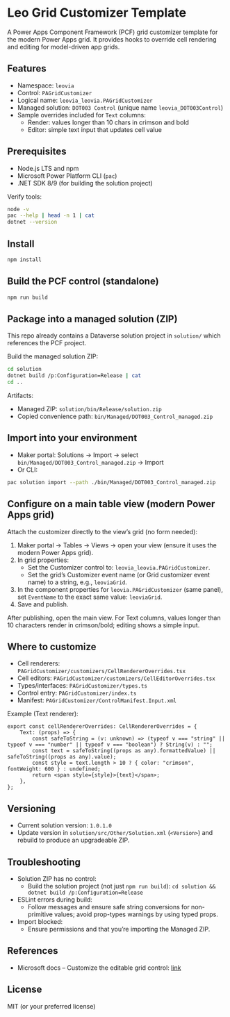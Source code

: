 # Leo Grid Customizer Template

A Power Apps Component Framework (PCF) grid customizer template for the modern Power Apps grid. It provides hooks to override cell rendering and editing for model-driven app grids.

## Features
- Namespace: `leovia`
- Control: `PAGridCustomizer`
- Logical name: `leovia_leovia.PAGridCustomizer`
- Managed solution: `DOT003 Control` (unique name `leovia_DOT003Control`)
- Sample overrides included for `Text` columns:
  - Render: values longer than 10 chars in crimson and bold
  - Editor: simple text input that updates cell value

## Prerequisites
- Node.js LTS and npm
- Microsoft Power Platform CLI (`pac`)
- .NET SDK 8/9 (for building the solution project)

Verify tools:
```bash
node -v
pac --help | head -n 1 | cat
dotnet --version
```

## Install
```bash
npm install
```

## Build the PCF control (standalone)
```bash
npm run build
```

## Package into a managed solution (ZIP)
This repo already contains a Dataverse solution project in `solution/` which references the PCF project.

Build the managed solution ZIP:
```bash
cd solution
dotnet build /p:Configuration=Release | cat
cd ..
```
Artifacts:
- Managed ZIP: `solution/bin/Release/solution.zip`
- Copied convenience path: `bin/Managed/DOT003_Control_managed.zip`

## Import into your environment
- Maker portal: Solutions → Import → select `bin/Managed/DOT003_Control_managed.zip` → Import
- Or CLI:
```bash
pac solution import --path ./bin/Managed/DOT003_Control_managed.zip
```

## Configure on a main table view (modern Power Apps grid)
Attach the customizer directly to the view’s grid (no form needed):
1. Maker portal → Tables → Views → open your view (ensure it uses the modern Power Apps grid).
2. In grid properties:
   - Set the Customizer control to: `leovia_leovia.PAGridCustomizer`.
   - Set the grid’s Customizer event name (or Grid customizer event name) to a string, e.g., `leoviaGrid`.
3. In the component properties for `leovia.PAGridCustomizer` (same panel), set `EventName` to the exact same value: `leoviaGrid`.
4. Save and publish.

After publishing, open the main view. For Text columns, values longer than 10 characters render in crimson/bold; editing shows a simple input.

## Where to customize
- Cell renderers: `PAGridCustomizer/customizers/CellRendererOverrides.tsx`
- Cell editors: `PAGridCustomizer/customizers/CellEditorOverrides.tsx`
- Types/interfaces: `PAGridCustomizer/types.ts`
- Control entry: `PAGridCustomizer/index.ts`
- Manifest: `PAGridCustomizer/ControlManifest.Input.xml`

Example (Text renderer):
```tsx
export const cellRendererOverrides: CellRendererOverrides = {
    Text: (props) => {
        const safeToString = (v: unknown) => (typeof v === "string" || typeof v === "number" || typeof v === "boolean") ? String(v) : "";
        const text = safeToString((props as any).formattedValue) || safeToString((props as any).value);
        const style = text.length > 10 ? { color: "crimson", fontWeight: 600 } : undefined;
        return <span style={style}>{text}</span>;
    },
};
```

## Versioning
- Current solution version: `1.0.1.0`
- Update version in `solution/src/Other/Solution.xml` (`<Version>`) and rebuild to produce an upgradeable ZIP.

## Troubleshooting
- Solution ZIP has no control:
  - Build the solution project (not just `npm run build`): `cd solution && dotnet build /p:Configuration=Release`
- ESLint errors during build:
  - Follow messages and ensure safe string conversions for non-primitive values; avoid prop-types warnings by using typed props.
- Import blocked:
  - Ensure permissions and that you’re importing the Managed ZIP.

## References
- Microsoft docs – Customize the editable grid control: [link](https://learn.microsoft.com/en-us/power-apps/developer/component-framework/customize-editable-grid-control)

## License
MIT (or your preferred license)
